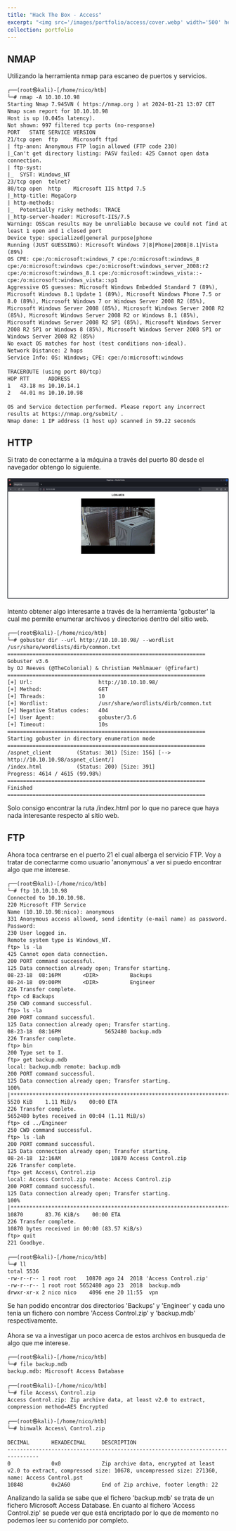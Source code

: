 ```yaml
---
title: "Hack The Box - Access"
excerpt: "<img src='/images/portfolio/access/cover.webp' width='500' height=auto><br/><br/>Access is an 'Easy' difficulty machine, that highlights how machines associated with the physical security of an environment may not themselves be secure. Also highlighted is how accessible FTP/file shares can often lead to getting a foothold or lateral movement. It teaches techniques for identifying and exploiting saved credentials."
collection: portfolio
---
```


NMAP
------

Utilizando la herramienta nmap para escaneo de puertos y servicios.<br/>

    ┌──(root㉿kali)-[/home/nico/htb]
    └─# nmap -A 10.10.10.98
    Starting Nmap 7.94SVN ( https://nmap.org ) at 2024-01-21 13:07 CET
    Nmap scan report for 10.10.10.98
    Host is up (0.045s latency).
    Not shown: 997 filtered tcp ports (no-response)
    PORT   STATE SERVICE VERSION
    21/tcp open  ftp     Microsoft ftpd
    | ftp-anon: Anonymous FTP login allowed (FTP code 230)
    |_Can't get directory listing: PASV failed: 425 Cannot open data connection.
    | ftp-syst: 
    |_  SYST: Windows_NT
    23/tcp open  telnet?
    80/tcp open  http    Microsoft IIS httpd 7.5
    |_http-title: MegaCorp
    | http-methods: 
    |_  Potentially risky methods: TRACE
    |_http-server-header: Microsoft-IIS/7.5
    Warning: OSScan results may be unreliable because we could not find at least 1 open and 1 closed port
    Device type: specialized|general purpose|phone
    Running (JUST GUESSING): Microsoft Windows 7|8|Phone|2008|8.1|Vista (89%)
    OS CPE: cpe:/o:microsoft:windows_7 cpe:/o:microsoft:windows_8 cpe:/o:microsoft:windows cpe:/o:microsoft:windows_server_2008:r2 cpe:/o:microsoft:windows_8.1 cpe:/o:microsoft:windows_vista::- cpe:/o:microsoft:windows_vista::sp1
    Aggressive OS guesses: Microsoft Windows Embedded Standard 7 (89%), Microsoft Windows 8.1 Update 1 (89%), Microsoft Windows Phone 7.5 or 8.0 (89%), Microsoft Windows 7 or Windows Server 2008 R2 (85%), Microsoft Windows Server 2008 (85%), Microsoft Windows Server 2008 R2 (85%), Microsoft Windows Server 2008 R2 or Windows 8.1 (85%), Microsoft Windows Server 2008 R2 SP1 (85%), Microsoft Windows Server 2008 R2 SP1 or Windows 8 (85%), Microsoft Windows Server 2008 SP1 or Windows Server 2008 R2 (85%)
    No exact OS matches for host (test conditions non-ideal).
    Network Distance: 2 hops
    Service Info: OS: Windows; CPE: cpe:/o:microsoft:windows

    TRACEROUTE (using port 80/tcp)
    HOP RTT      ADDRESS
    1   43.18 ms 10.10.14.1
    2   44.01 ms 10.10.10.98

    OS and Service detection performed. Please report any incorrect results at https://nmap.org/submit/ .
    Nmap done: 1 IP address (1 host up) scanned in 59.22 seconds

HTTP
------

Si trato de conectarme a la máquina a través del puerto 80 desde el navegador obtengo lo siguiente.<br/><br/>
<img src='/images/portfolio/access/http.png' width='900' height=auto><br/><br/>
Intento obtener algo interesante a través de la herramienta 'gobuster' la cual me permite enumerar archivos y directorios dentro del sitio web.<br/>

    ┌──(root㉿kali)-[/home/nico/htb]
    └─# gobuster dir --url http://10.10.10.98/ --wordlist /usr/share/wordlists/dirb/common.txt
    ===============================================================
    Gobuster v3.6
    by OJ Reeves (@TheColonial) & Christian Mehlmauer (@firefart)
    ===============================================================
    [+] Url:                     http://10.10.10.98/
    [+] Method:                  GET
    [+] Threads:                 10
    [+] Wordlist:                /usr/share/wordlists/dirb/common.txt
    [+] Negative Status codes:   404
    [+] User Agent:              gobuster/3.6
    [+] Timeout:                 10s
    ===============================================================
    Starting gobuster in directory enumeration mode
    ===============================================================
    /aspnet_client        (Status: 301) [Size: 156] [--> http://10.10.10.98/aspnet_client/]
    /index.html           (Status: 200) [Size: 391]
    Progress: 4614 / 4615 (99.98%)
    ===============================================================
    Finished
    ===============================================================
    
Solo consigo encontrar la ruta /index.html por lo que no parece que haya nada interesante respecto al sitio web.

FTP
------

Ahora toca centrarse en el puerto 21 el cual alberga el servicio FTP. Voy a tratar de conectarme como usuario 'anonymous' a ver si puedo encontrar algo que me interese.<br/>

    ┌──(root㉿kali)-[/home/nico/htb]
    └─# ftp 10.10.10.98
    Connected to 10.10.10.98.
    220 Microsoft FTP Service
    Name (10.10.10.98:nico): anonymous
    331 Anonymous access allowed, send identity (e-mail name) as password.
    Password: 
    230 User logged in.
    Remote system type is Windows_NT.
    ftp> ls -la
    425 Cannot open data connection.
    200 PORT command successful.
    125 Data connection already open; Transfer starting.
    08-23-18  08:16PM       <DIR>          Backups
    08-24-18  09:00PM       <DIR>          Engineer
    226 Transfer complete.
    ftp> cd Backups
    250 CWD command successful.
    ftp> ls -la
    200 PORT command successful.
    125 Data connection already open; Transfer starting.
    08-23-18  08:16PM              5652480 backup.mdb
    226 Transfer complete.
    ftp> bin
    200 Type set to I.
    ftp> get backup.mdb
    local: backup.mdb remote: backup.mdb
    200 PORT command successful.
    125 Data connection already open; Transfer starting.
    100% |****************************************************************************************************************|  5520 KiB    1.11 MiB/s    00:00 ETA
    226 Transfer complete.
    5652480 bytes received in 00:04 (1.11 MiB/s)
    ftp> cd ../Engineer
    250 CWD command successful.
    ftp> ls -lah
    200 PORT command successful.
    125 Data connection already open; Transfer starting.
    08-24-18  12:16AM                10870 Access Control.zip
    226 Transfer complete.
    ftp> get Access\ Control.zip
    local: Access Control.zip remote: Access Control.zip
    200 PORT command successful.
    125 Data connection already open; Transfer starting.
    100% |****************************************************************************************************************| 10870       83.76 KiB/s    00:00 ETA
    226 Transfer complete.
    10870 bytes received in 00:00 (83.57 KiB/s)
    ftp> quit
    221 Goodbye.
                                                                                                                                                                
    ┌──(root㉿kali)-[/home/nico/htb]
    └─# ll                       
    total 5536
    -rw-r--r-- 1 root root   10870 ago 24  2018 'Access Control.zip'
    -rw-r--r-- 1 root root 5652480 ago 23  2018  backup.mdb
    drwxr-xr-x 2 nico nico    4096 ene 20 11:55  vpn

Se han podido encontrar dos directorios 'Backups' y 'Engineer' y cada uno tenía un fichero con nombre 'Access Control.zip' y 'backup.mdb' respectivamente.<br/><br/>
Ahora se va a investigar un poco acerca de estos archivos en busqueda de algo que me interese.<br/>

    ┌──(root㉿kali)-[/home/nico/htb]
    └─# file backup.mdb         
    backup.mdb: Microsoft Access Database
                                                                                                                   
    ┌──(root㉿kali)-[/home/nico/htb]
    └─# file Access\ Control.zip 
    Access Control.zip: Zip archive data, at least v2.0 to extract, compression method=AES Encrypted

    ┌──(root㉿kali)-[/home/nico/htb]
    └─# binwalk Access\ Control.zip

    DECIMAL       HEXADECIMAL     DESCRIPTION
    --------------------------------------------------------------------------------
    0             0x0             Zip archive data, encrypted at least v2.0 to extract, compressed size: 10678, uncompressed size: 271360, name: Access Control.pst
    10848         0x2A60          End of Zip archive, footer length: 22

Analizando la salida se sabe que el fichero 'backup.mdb' se trata de un fichero Microsoft Access Database. En cuanto al fichero 'Access Control.zip' se puede ver que está encriptado por lo que de momento no podemos leer su contenido por completo.